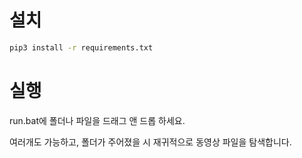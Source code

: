 # 설치 #

```cmd
pip3 install -r requirements.txt
```

# 실행 #

run.bat에 폴더나 파일을 드래그 앤 드롭 하세요.

여러개도 가능하고, 폴더가 주어졌을 시 재귀적으로 동영상 파일을 탐색합니다.
